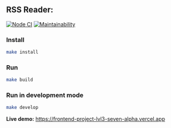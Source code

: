 ## RSS Reader:
[![Node CI](https://github.com/Web-proger/frontend-project-lvl3/workflows/Node%20CI/badge.svg)](https://github.com/Web-proger/frontend-project-lvl3/actions)
[![Maintainability](https://api.codeclimate.com/v1/badges/7085507062709573b4a4/maintainability)](https://codeclimate.com/github/Web-proger/frontend-project-lvl3/maintainability)

### Install
```sh
make install
```

### Run
```sh
make build
```

### Run in development mode
```sh
make develop
```

**Live demo:** https://frontend-project-lvl3-seven-alpha.vercel.app
